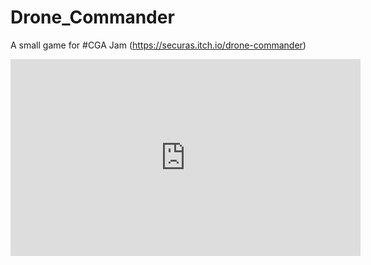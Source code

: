 # Drone_Commander
A small game for #CGA Jam (https://securas.itch.io/drone-commander)
<iframe width="560" height="315" src="https://www.youtube.com/embed/7tUMRau6cp0" frameborder="0" allowfullscreen></iframe>
